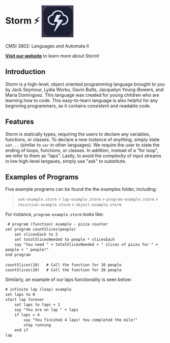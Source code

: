 # Storm ⚡ <img src="docs/stormlogo.png" alt="alt text" width="100" style="vertical-align: middle;">

CMSI 3802: Languages and Automata II

**[Visit our website](https://mariadmdc.github.io/Storm/)** to learn more about Storm!

## Introduction

Storm is a high-level, object oriented programming language brought to you by Jack Seymour, Lydia Worku, Gavin Butts, Jacquelyn Young-Bowers, and Maria Dominguez. This language was created for young children who are learning how to code. This easy-to-learn language is also helpful for any beginning programmers, as it contains consistent and readable code.

## Features

Storm is statically types, requiring the users to declare any variables, functions, or classes. To declare a new instance of _anything_, simply state `set...` (similar to `var` in other languages). We require the user to state the ending of loops, functions, or classes. In addition, instead of a "for loop", we refer to them as "laps". Lastly, to avoid the complexity of input streams in low high-level langaues, simply use "ask" to substitute.

## Examples of Programs

Five example programs can be found the the examples folder, including:

> `ask-example.storm` > `lap-example.storm` > `program-example.storm` > `recursion-example.storm` > `object-example.storm`

For instance, `program-example.storm` looks like:

```
 # program (function) example - pizza counter
set program countSlices(people)
    set slicesEach to 2
    set totalSlicesNeeded to people * slicesEach
    say "You need " + totalSlicesNeeded + " slices of pizza for " + people + " people!"
end program

countSlices(10)   # Call the function for 10 people
countSlices(20)   # Call the function for 20 people
```

Similarly, an example of our laps functionality is seen below:

```
# infinite lap (loop) example
set laps to 0
start lap forever
    set laps to laps + 1
    say "You are on lap " + laps
    if laps = 4
        say "You finished 4 laps! You completed the mile!"
        stop running
    end if
lap
```
